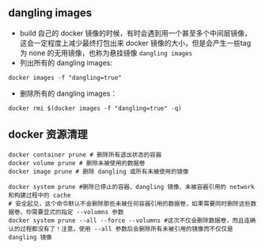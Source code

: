 ## dangling images
- build 自己的 docker 镜像的时候，有时会遇到用一个甚至多个中间层镜像，这会一定程度上减少最终打包出来 docker 镜像的大小，但是会产生一些tag 为 none 的无用镜像，也称为悬挂镜像 `dangling images`
- 列出所有的 dangling images:
```
docker images -f "dangling=true"
```

- 删除所有的 dangling images：
```
docker rmi $(docker images -f "dangling=true" -q)
```

## docker 资源清理
```
docker container prune # 删除所有退出状态的容器
docker volume prune # 删除未被使用的数据卷
docker image prune # 删除 dangling 或所有未被使用的镜像

docker system prune #删除已停止的容器、dangling 镜像、未被容器引用的 network 和构建过程中的 cache
# 安全起见，这个命令默认不会删除那些未被任何容器引用的数据卷，如果需要同时删除这些数据卷，你需要显式的指定 --volumns 参数
docker system prune --all --force --volumns #这次不仅会删除数据卷，而且连确认的过程都没有了！注意，使用 --all 参数后会删除所有未被引用的镜像而不仅仅是 dangling 镜像
```
